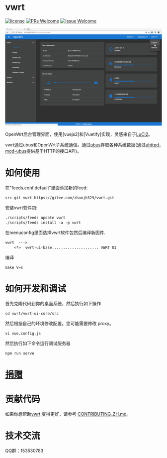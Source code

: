 # vwrt

[1]: https://img.shields.io/badge/license-MIT-brightgreen.svg?style=plastic
[2]: /LICENSE
[3]: https://img.shields.io/badge/PRs-welcome-brightgreen.svg?style=plastic
[4]: https://github.com/zhaojh329/vwrt/pulls
[5]: https://img.shields.io/badge/Issues-welcome-brightgreen.svg?style=plastic
[6]: https://github.com/zhaojh329/vwrt/issues/new

[![license][1]][2]
[![PRs Welcome][3]][4]
[![Issue Welcome][5]][6]

[vue.js]: https://github.com/vuejs/vue
[iview]: https://github.com/iview/iview
[LuCI2]: https://git.openwrt.org/?p=project/luci2/ui.git
[ubus]: https://wiki.openwrt.org/doc/techref/ubus
[uhttpd-mod-ubus]: https://wiki.openwrt.org/doc/techref/ubus#access_to_ubus_over_http

![](/screen-be6656a.gif)

OpenWrt后台管理界面，使用[vuejs2]和[Vuetify]实现，灵感来自于[LuCI2]。

vwrt通过ubus和OpenWrt子系统通信。通过[ubus]存取各种系统数据(通过[uhttpd-mod-ubus]提供基于HTTP的接口API)。


# 如何使用
在"feeds.conf.default"里面添加新的feed:
    
    src-git vwrt https://gitee.com/zhaojh329/vwrt.git

安装vwrt软件包:
    
    ./scripts/feeds update vwrt
    ./scripts/feeds install -a -p vwrt

在menuconfig里面选择vwrt软件包然后编译新固件.

    vwrt  --->
        <*>  vwrt-ui-base..................... VWRT UI

编译

    make V=s

# 如何开发和调试
首先克隆代码到你的桌面系统，然后执行如下操作

	cd vwrt/vwrt-ui-core/src

然后根据自己的环境修改配置。您可能需要修改 proxy。

	vi vue.config.js

然后执行如下命令运行调试服务器

	npm run serve

# [捐赠](https://gitee.com/zhaojh329/vwrt#project-donate-overview)

# 贡献代码
如果你想帮助[vwrt](https://github.com/zhaojh329/vwrt) 变得更好，请参考
[CONTRIBUTING_ZH.md](https://github.com/zhaojh329/vwrt/blob/master/CONTRIBUTING_ZH.md)。

# 技术交流
QQ群：153530783
